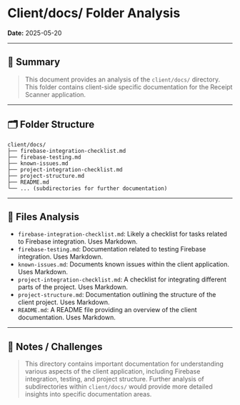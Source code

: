 # Client/docs/ Folder Analysis

**Date:** 2025-05-20

---

## 🧾 Summary

> This document provides an analysis of the `client/docs/` directory. This folder contains client-side specific documentation for the Receipt Scanner application.

---

## 🗂️ Folder Structure

```
client/docs/
├── firebase-integration-checklist.md
├── firebase-testing.md
├── known-issues.md
├── project-integration-checklist.md
├── project-structure.md
├── README.md
└── ... (subdirectories for further documentation)
```

---

## 📄 Files Analysis

-   `firebase-integration-checklist.md`: Likely a checklist for tasks related to Firebase integration. Uses Markdown.
-   `firebase-testing.md`: Documentation related to testing Firebase integration. Uses Markdown.
-   `known-issues.md`: Documents known issues within the client application. Uses Markdown.
-   `project-integration-checklist.md`: A checklist for integrating different parts of the project. Uses Markdown.
-   `project-structure.md`: Documentation outlining the structure of the client project. Uses Markdown.
-   `README.md`: A README file providing an overview of the client documentation. Uses Markdown.

---

## 🧠 Notes / Challenges

> This directory contains important documentation for understanding various aspects of the client application, including Firebase integration, testing, and project structure. Further analysis of subdirectories within `client/docs/` would provide more detailed insights into specific documentation areas.
